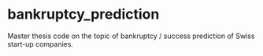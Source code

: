 # bankruptcy_prediction
Master thesis code on the topic of bankruptcy / success prediction of Swiss start-up companies.
